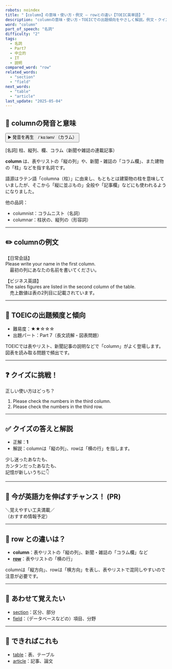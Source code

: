 ```yaml
---
robots: noindex
title: "【column】の意味・使い方・例文 ― rowとの違い【TOEIC英単語】"
description: "columnの意味・使い方・TOEICでの出題傾向をやさしく解説。例文・クイズ付きでrowとの違いもわかりやすく学べます。"
word: "column"
part_of_speech: "名詞"
difficulty: "2"
tags:
  - 名詞
  - Part7
  - 中立的
  - IT
  - 説明
compared_word: "row"
related_words:
  - "section"
  - "field"
next_words:
  - "table"
  - "article"
last_update: "2025-05-04"
---
```


## 🔰 columnの発音と意味

<button class="play-audio" onclick="playTTS('column')">
  <span class="play-audio-main">
    ▶️ 発音を再生　/ˈkɑːləm/
  </span>
  <span class="play-audio-sub">
    （カラム）
  </span>
</button>

[名詞] 柱、縦列、欄、コラム（新聞や雑誌の連載記事）

**column** は、表やリストの「縦の列」や、新聞・雑誌の「コラム欄」、また建物の「柱」などを指す名詞です。

語源はラテン語「columna（柱）」に由来し、もともとは建築物の柱を意味していましたが、そこから「縦に並ぶもの」全般や「記事欄」などにも使われるようになりました。

他の品詞：  
- columnist：コラムニスト（名詞）
- columnar：柱状の、縦列の（形容詞）

---

## ✏️ columnの例文

【日常会話】  
Please write your name in the first column.  
　最初の列にあなたの名前を書いてください。

【ビジネス英語】  
The sales figures are listed in the second column of the table.  
　売上数値は表の2列目に記載されています。

---

## 🎯 TOEICの出題頻度と傾向

- 難易度：★★☆☆☆
- 出題パート：Part 7（長文読解・図表問題）

TOEICでは表やリスト、新聞記事の説明などで「column」がよく登場します。図表を読み取る問題で頻出です。

---

## ❓ クイズに挑戦！

正しい使い方はどっち？

1. Please check the numbers in the third column.  
2. Please check the numbers in the third row.

---

## ✅ クイズの答えと解説

- 正解：**1**
- 解説：columnは「縦の列」、rowは「横の行」を指します。

少し迷ったあなたも、  
カンタンだったあなたも、  
記憶が新しいうちに👇️

---

## 🚀 今が英語力を伸ばすチャンス！ (PR)

<div class="info-center">
＼覚えやすい工夫満載／<br>  
（おすすめ情報予定）
</div>

---

## 🤔  row との違いは？

- **column**：表やリストの「縦の列」、新聞・雑誌の「コラム欄」など
- **[row](/row)**：表やリストの「横の行」

columnは「縦方向」、rowは「横方向」を表し、表やリストで混同しやすいので注意が必要です。

---

## 🧩 あわせて覚えたい

- [section](/section)：区分、部分
- [field](/field)：（データベースなどの）項目、分野

---

## 📖 できればこれも

- [table](/table)：表、テーブル
- [article](/article)：記事、論文

<!-- cvid: aid45_bid29 -->
